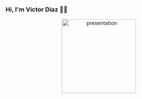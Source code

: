 ### Hi, I'm Victor Diaz 👋🏾

<div id="header" align="center">
        <img src="https://drive.google.com/file/d/1w2rC6tv0ALGiyT_nSww7dMlhVQy7luIs/view?usp=share_link" width="200" alt="presentation">
    </div>



<!--
**VMDiazL/VMDiazL** is a ✨ _special_ ✨ repository because its `README.md` (this file) appears on your GitHub profile.

Here are some ideas to get you started:

- 🔭 I’m currently working on ...
- 🌱 I’m currently learning ...
- 👯 I’m looking to collaborate on ...
- 🤔 I’m looking for help with ...
- 💬 Ask me about ...
- 📫 How to reach me: ...
- 😄 Pronouns: ...
- ⚡ Fun fact: ...
-->
